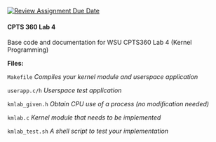 [![Review Assignment Due Date](https://classroom.github.com/assets/deadline-readme-button-24ddc0f5d75046c5622901739e7c5dd533143b0c8e959d652212380cedb1ea36.svg)](https://classroom.github.com/a/PbK2j-QM)
#### CPTS 360 Lab 4

Base code and documentation for WSU CPTS360 Lab 4 (Kernel Programming)


**Files:**

`Makefile`	      _Compiles your kernel module and userspace application_

`userapp.c/h`		        _Userspace test application_

`kmlab_given.h`		        _Obtain CPU use of a process (no modification needed)_

`kmlab.c`		        _Kernel module that needs to be implemented_

`kmlab_test.sh`		        _A shell script to test your implementation_

